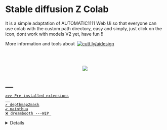 

# Stable diffusion Z Colab
It is a simple adaptation of AUTOMATIC1111 Web Ui so that everyone can use colab with the custom path directory, easy and simply, just click on the icon, dont work with models V2 yet, have fun !!

<p>More information and tools about &nbsp;<a href="https://cutt.ly/aidesign" rel="nofollow"><img src="https://img.shields.io/badge/%E2%9A%AA%20AI%20-%26%20Design-blue" alt="cutt.ly/aidesign" style="max-width: 100%;"></a></p>

<br>
<br>

<a href="https://colab.research.google.com/github/wilzamguerrero/SDZ/blob/main/SDZ.ipynb">
<p align="center">
  <img src="https://github.com/wilzamguerrero/SDZ/blob/main/SDZ_custom/icon/SDZ3.png">
</p>
  
 &nbsp;
 &nbsp;
 &nbsp;
----------------------
```
>>> Pre installed extensions
  
✔️ depthmap2mask
✔️ painthua
❌ dreambooth ---WIP 
```
<details><summary><h3>©️ Credits for so good implementation, help and ideas to below.</h3></summary>

- https://github.com/TheLastBen/fast-stable-diffusion
- https://github.com/AUTOMATIC1111/stable-diffusion-webui
- https://github.com/CompVis/stable-diffusion, https://github.com/CompVis/taming-transformers
- https://github.com/d8ahazard/sd_dreambooth_extension
- https://github.com/crowsonkb/k-diffusion.git
- https://github.com/TencentARC/GFPGAN.git
- https://github.com/sczhou/CodeFormer
- https://github.com/xinntao/ESRGAN
- https://github.com/JingyunLiang/SwinIR
- https://github.com/mv-lab/swin2sr
- https://github.com/Hafiidz/latent-diffusion
- https://github.com/Doggettx/stable-diffusion, original idea for prompt editing.
- https://github.com/BlinkDL/Hua
- https://github.com/Extraltodeus/depthmap2mask
- https://github.com/invoke-ai/InvokeAI (originally http://github.com/lstein/stable-diffusion)
- https://github.com/rinongal/textual_inversion (we're not using his code, but we are using his ideas).
- https://github.com/jquesnelle/txt2imghd
- https://github.com/parlance-zz/g-diffuser-bot
- https://github.com/pharmapsychotic/clip-interrogator
- https://github.com/energy-based-model/Compositional-Visual-Generation-with-Composable-Diffusion-Models-PyTorch
- https://github.com/facebookresearch/xformers
- https://github.com/KichangKim/DeepDanbooru
- Initial Gradio script - posted on 4chan by an Anonymous user. Thank you Anonymous user.
- (and many others that maybe i dont know but is part of all of this ideas)
 </details>



